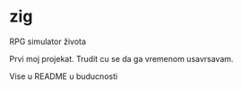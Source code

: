 # zig
RPG simulator života

Prvi moj projekat. Trudit cu se da ga vremenom usavrsavam. 

Vise u README u buducnosti

